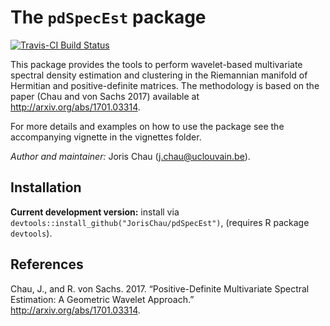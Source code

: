 
<!-- README.md is generated from README.Rmd. Please edit that file -->
The `pdSpecEst` package
=======================

[![Travis-CI Build Status](https://travis-ci.org/JorisChau/pdSpecEst.svg?branch=master)](https://travis-ci.org/JorisChau/pdSpecEst)

This package provides the tools to perform wavelet-based multivariate spectral density estimation and clustering in the Riemannian manifold of Hermitian and positive-definite matrices. The methodology is based on the paper (Chau and von Sachs 2017) available at <http://arxiv.org/abs/1701.03314>.

For more details and examples on how to use the package see the accompanying vignette in the vignettes folder.

*Author and maintainer:* Joris Chau (<j.chau@uclouvain.be>).

Installation
------------

**Current development version:** install via `devtools::install_github("JorisChau/pdSpecEst")`, (requires R package `devtools`).

References
----------

Chau, J., and R. von Sachs. 2017. “Positive-Definite Multivariate Spectral Estimation: A Geometric Wavelet Approach.” <http://arxiv.org/abs/1701.03314>.
